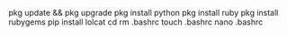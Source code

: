 pkg update && pkg upgrade
pkg install python
pkg install ruby
pkg install rubygems
pip install lolcat
cd
rm .bashrc
touch .bashrc
nano .bashrc
